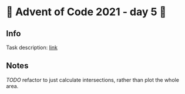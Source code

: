 # 🎄 Advent of Code 2021 - day 5 🎄

## Info

Task description: [link](https://adventofcode.com/2021/day/5)

## Notes

*TODO* refactor to just calculate intersections, rather than plot the whole area.